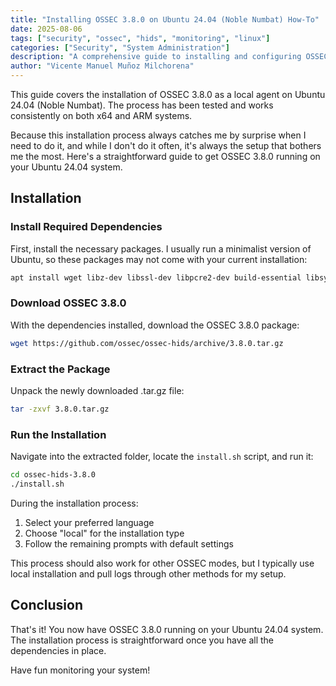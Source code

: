 ```yaml
---
title: "Installing OSSEC 3.8.0 on Ubuntu 24.04 (Noble Numbat) How-To"
date: 2025-08-06
tags: ["security", "ossec", "hids", "monitoring", "linux"]
categories: ["Security", "System Administration"]
description: "A comprehensive guide to installing and configuring OSSEC HIDS 3.8.0 for host-based intrusion detection"
author: "Vicente Manuel Muñoz Milchorena"
---
```


This guide covers the installation of OSSEC 3.8.0 as a local agent on Ubuntu 24.04 (Noble Numbat). The process has been tested and works consistently on both x64 and ARM systems.

Because this installation process always catches me by surprise when I need to do it, and while I don't do it often, it's always the setup that bothers me the most. Here's a straightforward guide to get OSSEC 3.8.0 running on your Ubuntu 24.04 system.

## Installation

### Install Required Dependencies

First, install the necessary packages. I usually run a minimalist version of Ubuntu, so these packages may not come with your current installation:

```bash
apt install wget libz-dev libssl-dev libpcre2-dev build-essential libsystemd-dev
```

### Download OSSEC 3.8.0

With the dependencies installed, download the OSSEC 3.8.0 package:

```bash
wget https://github.com/ossec/ossec-hids/archive/3.8.0.tar.gz
```

### Extract the Package

Unpack the newly downloaded .tar.gz file:

```bash
tar -zxvf 3.8.0.tar.gz
```

### Run the Installation

Navigate into the extracted folder, locate the `install.sh` script, and run it:

```bash
cd ossec-hids-3.8.0
./install.sh
```

During the installation process:
1. Select your preferred language
2. Choose "local" for the installation type
3. Follow the remaining prompts with default settings

This process should also work for other OSSEC modes, but I typically use local installation and pull logs through other methods for my setup.

## Conclusion

That's it! You now have OSSEC 3.8.0 running on your Ubuntu 24.04 system. The installation process is straightforward once you have all the dependencies in place.

Have fun monitoring your system!
